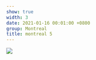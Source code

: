 ```yaml
---
show: true
width: 3
date: 2021-01-16 00:01:00 +0800
group: Montreal
title: montreal 5
---
```

<div>
<a href="/assets/images/photos/montreal/20230223-DSC08886.jpg" target="_blank">
    <img data-src="/assets/images/photos/montreal/20230223-DSC08886.jpg" class="lazy w-100 rounded-xl" src="{{ '/assets/images/empty_300x200.png' | relative_url }}">
</a>
</div>
